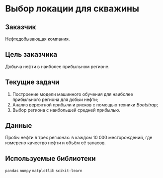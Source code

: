 # Выбор локации для скважины

## Заказчик

Нефтедобывающая компания.

## Цель заказчика

Добыча нефти в наиболее прибыльном регионе.

## Текущие задачи

1. Построение модели машинного обучения для наиболее прибыльного региона для добыи нефти;
2. Анализ вероятной прибыли и рисков с помощью техники *Bootstrap*;
3. Выбор региона с наибольшей средней прибылью.

## Данные

Пробы нефти в трёх регионах: в каждом 10 000 месторождений, где измерено качество нефти и объём её запасов.

## Используемые библиотеки

`pandas` `numpy` `matplotlib` `scikit-learn`
